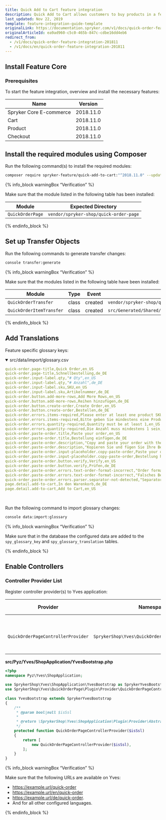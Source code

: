 ```yaml
---
title: Quick Add to Cart feature integration
description: Quick Add to Cart allows customers to buy products in a few clicks. This guide will walk you through the process of integrating this feature into your project.
last_updated: Nov 22, 2019
template: feature-integration-guide-template
originalLink: https://documentation.spryker.com/v1/docs/quick-order-feature-integration-201811
originalArticleId: ea9ad960-c5c0-465b-847c-cdbe16dd4eb6
redirect_from:
  - /v1/docs/quick-order-feature-integration-201811
  - /v1/docs/en/quick-order-feature-integration-201811
---
```


## Install Feature Core
### Prerequisites
To start the feature integration, overview and install the necessary features:

| Name | Version |
| --- | --- |
| Spryker Core E-commerce |2018.11.0  |
|  Cart|2018.11.0 |
| Product |2018.11.0  |
| Checkout |  2018.11.0|

## Install the required modules using Composer

Run the following command(s) to install the required modules:

```bash
composer require spryker-feature/quick-add-to-cart:"^2018.11.0" --update-with-dependencies
```

{% info_block warningBox “Verification” %}

Make sure that the module listed in the following table has been installed:

| Module |Expected Directory  |
| --- | --- |
| `QuickOrderPage` | `vendor/spryker-shop/quick-order-page`|

{% endinfo_block %} 

## Set up Transfer Objects

Run the following commands to generate transfer changes:

```bash
console transfer:generate
```

{% info_block warningBox “Verification” %}

Make sure that the modules listed in the following table have been installed:

| Module |Type |Event |Path |
| --- | --- |--- |--- |
| `QuickOrderTransfer`|class |created| `vendor/spryker-shop/quick-order-page`|
| `QuickOrderItemTransfer`|class |created| `src/Generated/Shared/Transfer/QuickOrderItemTransfer`|

{% endinfo_block %}

## Add Translations

Feature specific glossary keys:

<details open><summary markdown='span'>src/data/import/glossary.csv</summary>
   
```yaml
quick-order.page-title,Quick Order,en_US
quick-order.page-title,Schnellbestellung,de_DE
quick-order.input-label.qty,"# Qty",en_US
quick-order.input-label.qty,"# Anzahl",de_DE
quick-order.input-label.sku,SKU,en_US
quick-order.input-label.sku,Artikelnummer,de_DE
quick-order.button.add-more-rows,Add More Rows,en_US
quick-order.button.add-more-rows,Reihen hinzufügen,de_DE
quick-order.button.create-order,Create Order,en_US
quick-order.button.create-order,Bestellen,de_DE
quick-order.errors.items-required,Please enter at least one product SKU,en_US
quick-order.errors.items-required,Bitte geben Sie mindestens eine Produkt-Artikelnummer,de_DE
quick-order.errors.quantity-required,Quantity must be at least 1,en_US
quick-order.errors.quantity-required,Die Anzahl muss mindestens 1 sein,de_DE
quick-order.paste-order.title,Paste your order,en_US
quick-order.paste-order.title,Bestellung einfügen,de_DE
quick-order.paste-order.description,"Copy and paste your order with the item # and quantity separated by spaces, semicolons or commas. One sku per line.",en_US
quick-order.paste-order.description,"Kopieren Sie und fügen Sie Ihre Bestellung bestehend aus Artikel # und Anzahl, getrennt durch Leerzeichen, Semikolon oder Komma, hier ein. Eine Artikel # pro Reihe.",de_DE
quick-order.paste-order.input-placeholder.copy-paste-order,Paste your order here,en_US
quick-order.paste-order.input-placeholder.copy-paste-order,Bestellung hier einfügen,de_DE
quick-order.paste-order.button.verify,Verify,en_US
quick-order.paste-order.button.verify,Prüfen,de_DE
quick-order.paste-order.errors.text-order-format-incorrect,"Order format is incorrect.",en_US
quick-order.paste-order.errors.text-order-format-incorrect,"Falsches Bestellungsformat.",de_DE
quick-order.paste-order.errors.parser.separator-not-detected,"Separator is not defined.",en_US
page.detail.add-to-cart,In den Warenkorb,de_DE
page.detail.add-to-cart,Add to Cart,en_US
```
 <br>
</details>

Run the following command to import glossary changes:

```bash
console data:import:glossary
```

{% info_block warningBox “Verification” %}

Make sure that in the database the configured data are added to the `spy_glossary_key` and `spy_glossary_translation` tables. 

{% endinfo_block %}

## Enable Controllers

### Controller Provider List

Register controller provider(s) to Yves application:

| Provider | Namespace |  Enable Controller|Controller Specification  |
| --- | --- | --- | --- |
| ` QuickOrderPageControllerProvider`  | ` SprykerShop\Yves\QuickOrderPage\Plugin\Provider`  | ` QuickOrderController`  |Provides functionality to display and process Quick Order table.  |

**src/Pyz/Yves/ShopApplication/YvesBootstrap.php**
   
```php
<?php
namespace Pyz\Yves\ShopApplication;
  
use SprykerShop\Yves\ShopApplication\YvesBootstrap as SprykerYvesBootstrap;
use SprykerShop\Yves\QuickOrderPage\Plugin\Provider\QuickOrderPageControllerProvider;
  
class YvesBootstrap extends SprykerYvesBootstrap
{
	/**
	 * @param bool|null $isSsl
	 *
	 * @return \SprykerShop\Yves\ShopApplication\Plugin\Provider\AbstractYvesControllerProvider[]
	 */
	protected function QuickOrderPageControllerProvider($isSsl)
	{
		return [
			new QuickOrderPageControllerProvider($isSsl),
		];
	}
}
```

{% info_block warningBox “Verification” %}

Make sure that the following URLs are available on Yves: 

* https://example.url/quick-order
* https://example.url/en/quick-order
* https://example.url/de/quick-order. 
* And for all other configured languages.

{% endinfo_block %}

<!-- Last review date: Dec 06, 2018 by Stanislav Matveyev, Yuliia Boiko -->
